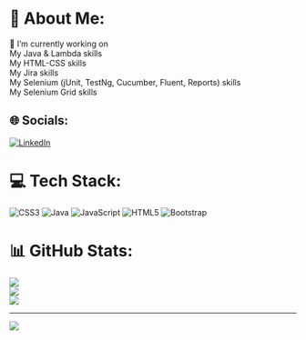 # 💫 About Me:
🔭 I’m currently working on<br>My Java & Lambda skills<br>My HTML-CSS skills<br>My Jira skills<br>My Selenium (jUnit, TestNg, Cucumber, Fluent, Reports) skills<br>My Selenium Grid skills


## 🌐 Socials:
[![LinkedIn](https://img.shields.io/badge/LinkedIn-%230077B5.svg?logo=linkedin&logoColor=white)](https://linkedin.com/in/ramazan-kacmaz) 

# 💻 Tech Stack:
![CSS3](https://img.shields.io/badge/css3-%231572B6.svg?style=for-the-badge&logo=css3&logoColor=white) ![Java](https://img.shields.io/badge/java-%23ED8B00.svg?style=for-the-badge&logo=java&logoColor=white) ![JavaScript](https://img.shields.io/badge/javascript-%23323330.svg?style=for-the-badge&logo=javascript&logoColor=%23F7DF1E) ![HTML5](https://img.shields.io/badge/html5-%23E34F26.svg?style=for-the-badge&logo=html5&logoColor=white) ![Bootstrap](https://img.shields.io/badge/bootstrap-%23563D7C.svg?style=for-the-badge&logo=bootstrap&logoColor=white)
# 📊 GitHub Stats:
![](https://github-readme-stats.vercel.app/api?username=RamazanKacmaz&theme=dark&hide_border=false&include_all_commits=false&count_private=false)<br/>
![](https://github-readme-streak-stats.herokuapp.com/?user=RamazanKacmaz&theme=dark&hide_border=false)<br/>
![](https://github-readme-stats.vercel.app/api/top-langs/?username=RamazanKacmaz&theme=dark&hide_border=false&include_all_commits=false&count_private=false&layout=compact)

---
[![](https://visitcount.itsvg.in/api?id=RamazanKacmaz&icon=0&color=0)](https://visitcount.itsvg.in)

<!-- Proudly created with GPRM ( https://gprm.itsvg.in ) -->
